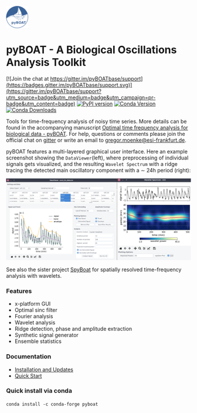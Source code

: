 <img src="./doc/assets/logo_circ128x128.png" alt="DataViewerSpectrum" width="60"/>


# pyBOAT - A Biological Oscillations Analysis Toolkit ##

[![Join the chat at https://gitter.im/pyBOATbase/support](https://badges.gitter.im/pyBOATbase/support.svg)](https://gitter.im/pyBOATbase/support?utm_source=badge&utm_medium=badge&utm_campaign=pr-badge&utm_content=badge) 
[![PyPI version](https://badge.fury.io/py/pyboat.svg)](https://badge.fury.io/py/pyboat)
[![Conda Version](https://img.shields.io/conda/vn/conda-forge/pyboat.svg)](https://anaconda.org/conda-forge/pyboat)
[![Conda Downloads](https://img.shields.io/conda/dn/conda-forge/pyboat.svg)](https://anaconda.org/conda-forge/pyboat) 

Tools for time-frequency analysis of noisy time series. More details can be found in the
accompanying manuscript [Optimal time frequency analysis for biological data - pyBOAT](https://biorxiv.org/cgi/content/short/2020.04.29.067744v3). For help, questions or comments please join the official chat on [gitter](https://gitter.im/pyBOATbase/support) or write an email to gregor.moenke@esi-frankfurt.de. 

pyBOAT features a multi-layered graphical user interface. Here an example screenshot showing the `DataViewer`(left), where preprocessing of individual signals gets visualized, and the resulting `Wavelet Spectrum` with a ridge tracing the detected  main oscillatory component with a  $\sim$ 24h period (right):

<img src="./doc/assets/DataViewerSpectrum.png" alt="DataViewerSpectrum" width="900"/>

See also the sister project [SpyBoat](https://github.com/tensionhead/spyBOAT) for spatially resolved time-frequency analysis with wavelets.

### Features ###

* x-platform GUI
* Optimal sinc filter
* Fourier analysis
* Wavelet analysis 
* Ridge detection, phase and amplitude extraction
* Synthetic signal generator
* Ensemble statistics

### Documentation

- [Installation and Updates](./doc/install.md)
- [Quick Start](./doc/guide.md)

### Quick install via conda

```conda install -c conda-forge pyboat```

